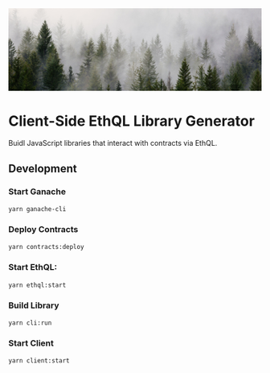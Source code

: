 <div align="center">
  <img src="/public/img/cover.jpeg" />
</div>

# Client-Side EthQL Library Generator

Buidl JavaScript libraries that interact with contracts via EthQL.

## Development

### Start Ganache

```
yarn ganache-cli
```

### Deploy Contracts

```
yarn contracts:deploy
```

### Start EthQL:

```
yarn ethql:start
```

### Build Library

```
yarn cli:run
```

### Start Client

```
yarn client:start
```
